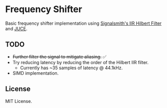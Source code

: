 # Frequency Shifter

Basic frequency shifter implementation using [Signalsmith's IIR Hilbert Filter](https://github.com/Signalsmith-Audio/hilbert-iir) and [JUCE](https://github.com/juce-framework/JUCE).

## TODO

- ~~Further filter the signal to mitigate aliasing.~~ ✅
- Try reducing latency by reducing the order of the Hilbert IIR filter.
  - Currently has ~35 samples of latency @ 44.1kHz.
- SIMD implementation.

## License

MIT License.